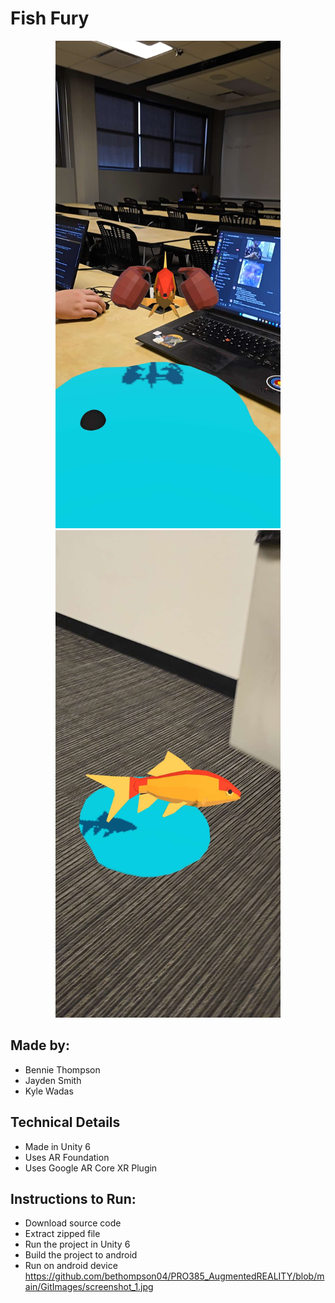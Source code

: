 # Fish Fury
<p align="center">
  <img src="https://github.com/bethompson04/PRO385_AugmentedREALITY/blob/main/GitImages/screenshot_1.jpg" width="360" height="780" />
  <img src="https://github.com/bethompson04/PRO385_AugmentedREALITY/blob/main/GitImages/screenshot_2.jpg" width="360" height="780" />
</p>

## Made by:
- Bennie Thompson
- Jayden Smith
- Kyle Wadas

## Technical Details
- Made in Unity 6
- Uses AR Foundation
- Uses Google AR Core XR Plugin

## Instructions to Run:
- Download source code
- Extract zipped file
- Run the project in Unity 6
- Build the project to android
- Run on android device
https://github.com/bethompson04/PRO385_AugmentedREALITY/blob/main/GitImages/screenshot_1.jpg
